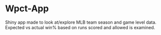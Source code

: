 # Wpct-App
Shiny app made to look at/explore MLB team season and game level data.  Expected vs actual win% based on runs scored and allowed is examined.
